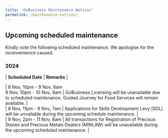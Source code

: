 ```yaml
---
title: 'GoBusiness Maintenance Notices'
permalink: /maintenance-notices/
---
```


## Upcoming scheduled maintenance

Kindly note the following scheduled maintenance. We apologise for the inconvenience caused. 


### 2024 

| **Scheduled Date** | **Remarks** |  


         
| 8 Nov, 10pm - 9 Nov, 6am<br>9 Nov, 10pm - 10 Nov, 8am | GoBusiness Licensing will be unavailable due to scheduled maintenance. Guided Journey for Food Services will remain available. |  
| 8 Nov, 11pm - 9 Nov, 7am | Applications for Skills Development Levy (SDL) will be unvailable during the upcoming schedule maintenance. |   
| 9 Nov, 2pm - 11 Nov, 8am | All transactions for Registration of Precious Stones and Precious Metals Dealers (MINLAW) will be unavailable during the upcoming scheduled maintenance. |     





<script src="/jquery/jquery.min.js"></script> <script src="/jquery/resize-tables.js"></script>
